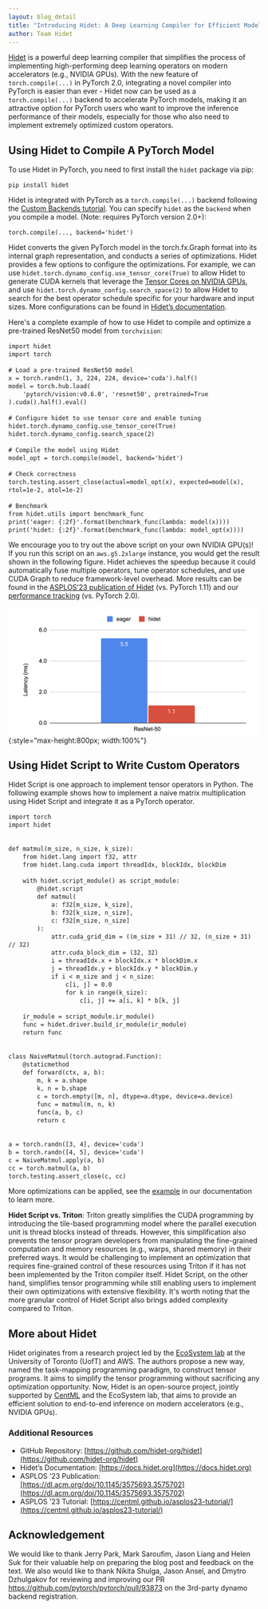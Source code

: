 ```yaml
---
layout: blog_detail
title: "Introducing Hidet: A Deep Learning Compiler for Efficient Model Serving"
author: Team Hidet
---
```


[Hidet](https://github.com/hidet-org/hidet) is a powerful deep learning compiler that simplifies the process of implementing high-performing deep learning operators on modern accelerators (e.g., NVIDIA GPUs). With the new feature of `torch.compile(...)` in PyTorch 2.0, integrating a novel compiler into PyTorch is easier than ever - Hidet now can be used as a `torch.compile(...)` backend to accelerate PyTorch models, making it an attractive option for PyTorch users who want to improve the inference performance of their models, especially for those who also need to implement extremely optimized custom operators.


## Using Hidet to Compile A PyTorch Model

To use Hidet in PyTorch, you need to first install the `hidet` package via pip:


```
pip install hidet
```


Hidet is integrated with PyTorch as a `torch.compile(...)` backend following the [Custom Backends tutorial](https://pytorch.org/https://pytorch.org/docs/stable/dynamo/custom-backends.html#registering-custom-backendsdocs/stable/dynamo/custom-backends.html#registering-custom-backends). You can specify `hidet` as the `backend` when you compile a model. (Note: requires PyTorch version 2.0+):


```
torch.compile(..., backend='hidet')
```


Hidet converts the given PyTorch model in the torch.fx.Graph format into its internal graph representation, and conducts a series of optimizations. Hidet provides a few options to configure the optimizations. For example, we can use `hidet.torch.dynamo_config.use_tensor_core(True)` to allow Hidet to generate CUDA kernels that leverage the [Tensor Cores on NVIDIA GPUs](https://www.nvidia.com/en-us/data-center/tensor-cores/), and use `hidet.torch.dynamo_config.search_space(2)` to allow Hidet to search for the best operator schedule specific for your hardware and input sizes. More configurations can be found in [Hidet’s documentation](https://docs.hidet.org/stable/gallery/tutorials/optimize-pytorch-model.html).

Here's a complete example of how to use Hidet to compile and optimize a pre-trained ResNet50 model from `torchvision`:


```
import hidet
import torch

# Load a pre-trained ResNet50 model
x = torch.randn(1, 3, 224, 224, device='cuda').half()
model = torch.hub.load(
    'pytorch/vision:v0.6.0', 'resnet50', pretrained=True
).cuda().half().eval()

# Configure hidet to use tensor core and enable tuning
hidet.torch.dynamo_config.use_tensor_core(True)
hidet.torch.dynamo_config.search_space(2) 

# Compile the model using Hidet
model_opt = torch.compile(model, backend='hidet')

# Check correctness
torch.testing.assert_close(actual=model_opt(x), expected=model(x), rtol=1e-2, atol=1e-2)

# Benchmark
from hidet.utils import benchmark_func
print('eager: {:2f}'.format(benchmark_func(lambda: model(x))))
print('hidet: {:2f}'.format(benchmark_func(lambda: model_opt(x))))
```


We encourage you to try out the above script on your own NVIDIA GPU(s)! If you run this script on an `aws.g5.2xlarge` instance, you would get the result shown in the following figure. Hidet achieves the speedup because it could automatically fuse multiple operators, tune operator schedules, and use CUDA Graph to reduce framework-level overhead. More results can be found in the [ASPLOS’23 publication of Hidet](https://dl.acm.org/doi/10.1145/3575693.3575702) (vs. PyTorch 1.11) and our [performance tracking](https://github.com/hidet-org/hidet/issues/154) (vs. PyTorch 2.0). 


![Eager vs Hidet latency](/assets/images/2023-4-27-hidet.png){:style="max-height:800px; width:100%"}   



## Using Hidet Script to Write Custom Operators

Hidet Script is one approach to implement tensor operators in Python. The following example shows how to implement a naive matrix multiplication using Hidet Script and integrate it as a PyTorch operator.


```
import torch
import hidet


def matmul(m_size, n_size, k_size):
    from hidet.lang import f32, attr
    from hidet.lang.cuda import threadIdx, blockIdx, blockDim

    with hidet.script_module() as script_module:
        @hidet.script
        def matmul(
            a: f32[m_size, k_size],
            b: f32[k_size, n_size],
            c: f32[m_size, n_size]
        ):
            attr.cuda_grid_dim = ((m_size + 31) // 32, (n_size + 31) // 32)
            attr.cuda_block_dim = (32, 32)
            i = threadIdx.x + blockIdx.x * blockDim.x
            j = threadIdx.y + blockIdx.y * blockDim.y
            if i < m_size and j < n_size:
                c[i, j] = 0.0
                for k in range(k_size):
                    c[i, j] += a[i, k] * b[k, j]

    ir_module = script_module.ir_module()
    func = hidet.driver.build_ir_module(ir_module)
    return func


class NaiveMatmul(torch.autograd.Function):
    @staticmethod
    def forward(ctx, a, b):
        m, k = a.shape
        k, n = b.shape
        c = torch.empty([m, n], dtype=a.dtype, device=a.device)
        func = matmul(m, n, k)
        func(a, b, c)
        return c


a = torch.randn([3, 4], device='cuda')
b = torch.randn([4, 5], device='cuda')
c = NaiveMatmul.apply(a, b)
cc = torch.matmul(a, b)
torch.testing.assert_close(c, cc)
```


More optimizations can be applied, see the [example](https://docs.hidet.org/stable/gallery/developer-guides/hidet-script-dynamic-kernel.html) in our documentation to learn more.

**Hidet Script vs. Triton**: Triton greatly simplifies the CUDA programming by introducing the tile-based programming model where the parallel execution unit is thread blocks instead of threads. However, this simplification also prevents the tensor program developers from manipulating the fine-grained computation and memory resources (e.g., warps, shared memory) in their preferred ways. It would be challenging to implement an optimization that requires fine-grained control of these resources using Triton if it has not been implemented by the Triton compiler itself. Hidet Script, on the other hand, simplifies tensor programming while still enabling users to implement their own optimizations with extensive flexibility. It's worth noting that the more granular control of Hidet Script also brings added complexity compared to Triton.


## More about Hidet

Hidet originates from a research project led by the [EcoSystem lab](https://www.cs.toronto.edu/ecosystem/) at the University of Toronto (UofT) and AWS. The authors propose a new way, named the task-mapping programming paradigm, to construct tensor programs. It aims to simplify the tensor programming without sacrificing any optimization opportunity. Now, Hidet is an open-source project, jointly supported by [CentML](https://centml.ai/) and the EcoSystem lab, that aims to provide an efficient solution to end-to-end inference on modern accelerators (e.g., NVIDIA GPUs).

### Additional Resources

* GitHub Repository: [https://github.com/hidet-org/hidet](https://github.com/hidet-org/hidet)
* Hidet’s Documentation: [https://docs.hidet.org](https://docs.hidet.org)
* ASPLOS ’23 Publication: [https://dl.acm.org/doi/10.1145/3575693.3575702](https://dl.acm.org/doi/10.1145/3575693.3575702)
* ASPLOS ’23 Tutorial: [https://centml.github.io/asplos23-tutorial/](https://centml.github.io/asplos23-tutorial/) 


## Acknowledgement

We would like to thank Jerry Park, Mark Saroufim, Jason Liang and Helen Suk for their valuable help on preparing the blog post and feedback on the text. We also would like to thank Nikita Shulga, Jason Ansel, and Dmytro Dzhulgakov for reviewing and improving our PR https://github.com/pytorch/pytorch/pull/93873 on the 3rd-party dynamo backend registration. 
